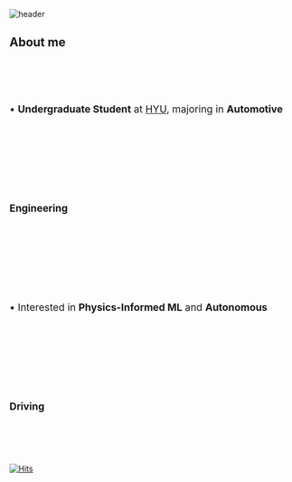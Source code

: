 ![header](https://capsule-render.vercel.app/api?type=venom&color=gradient&height=120&section=header&text=welcome%20to%20skcworld)

## About me
<span style="font-size: 1.25em; line-height: 10.0;"> • <strong>Undergraduate Student</strong> at <a href="https://hanyang.ac.kr/">HYU</a>, majoring in <strong>Automotive Engineering</strong> </span><br>
<span style="font-size: 1.25em; line-height: 10.0;"> • Interested in <strong>Physics-Informed ML</strong> and <strong>Autonomous Driving</strong> </span><br>


[![Hits](https://hits.seeyoufarm.com/api/count/incr/badge.svg?url=https%3A%2F%2Fgithub.com%2Fskcworld&count_bg=%23BE36F6&title_bg=%23555555&icon=waze.svg&icon_color=%23E7E7E7&title=Visitors&edge_flat=false)](https://hits.seeyoufarm.com)

